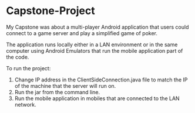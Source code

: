 # Capstone-Project 
My Capstone was about a multi-player Android application that users could connect to a game server and play a simplified game of poker.

The application runs locally either in a LAN environment or in the same computer using Android Emulators
that run the mobile application part of the code.

To run the project:
1. Change IP address in the ClientSideConnection.java file to match the IP of the machine that the server will run on.
2. Run the jar from the command line.
3. Run the mobile application in mobiles that are connected to the LAN network.




